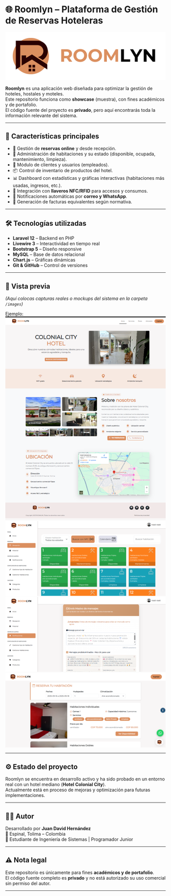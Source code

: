# 🌐 Roomlyn – Plataforma de Gestión de Reservas Hoteleras

![Roomlyn Logo](img/iconGrande.png)

**Roomlyn** es una aplicación web diseñada para optimizar la gestión de hoteles, hostales y moteles.  
Este repositorio funciona como **showcase** (muestra), con fines académicos y de portafolio.  
El código fuente del proyecto es **privado**, pero aquí encontrarás toda la información relevante del sistema.

---

## 🚀 Características principales
- 📅 Gestión de **reservas online** y desde recepción.  
- 🏨 Administración de habitaciones y su estado (disponible, ocupada, mantenimiento, limpieza).  
- 👤 Módulo de clientes y usuarios (empleados).  
- 📦 Control de inventario de productos del hotel.  
- 📊 Dashboard con estadísticas y gráficas interactivas (habitaciones más usadas, ingresos, etc.).  
- 🔑 Integración con **llaveros NFC/RFID** para accesos y consumos.  
- 📩 Notificaciones automáticas por **correo y WhatsApp**.  
- 🧾 Generación de facturas equivalentes según normativa.  

---

## 🛠️ Tecnologías utilizadas
- **Laravel 12** – Backend en PHP  
- **Livewire 3** – Interactividad en tiempo real  
- **Bootstrap 5** – Diseño responsive  
- **MySQL** – Base de datos relacional  
- **Chart.js** – Gráficas dinámicas  
- **Git & GitHub** – Control de versiones  

---

## 📸 Vista previa

*(Aquí colocas capturas reales o mockups del sistema en la carpeta `/images`)*  

Ejemplo:  
![Principal](img/img2.png)  
![Módulo Recepción](img/img3.png)  
![Módulo notificaciones](img/img4.png)  
![Módulo de reservas](img/img6.png)  

---

## ⚙️ Estado del proyecto
Roomlyn se encuentra en desarrollo activo y ha sido probado en un entorno real con un hotel mediano (**Hotel Colonial City**).  
Actualmente está en proceso de mejoras y optimización para futuras implementaciones.

---

## 👨‍💻 Autor
Desarrollado por **Juan David Hernández**  
📍 Espinal, Tolima – Colombia  
💼 Estudiante de Ingeniería de Sistemas | Programador Junior  

---

## ⚠️ Nota legal
Este repositorio es únicamente para fines **académicos y de portafolio**.  
El código fuente completo es **privado** y no está autorizado su uso comercial sin permiso del autor.  

---
